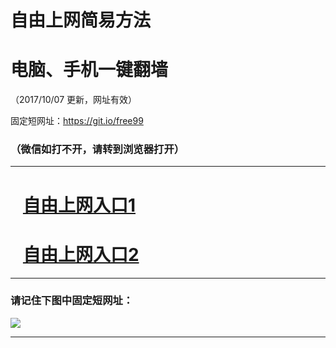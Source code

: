 ﻿# 自由上网简易方法

# 电脑、手机一键翻墙

（2017/10/07 更新，网址有效）

固定短网址：https://git.io/free99

### （微信如打不开，请转到浏览器打开）


***





# &nbsp;&nbsp; <a href="http://ft302042489.fwq-tz-1001.info/fwqtz01.html?t=10070012824 " target="_blank">自由上网入口1</a>
# &nbsp;&nbsp; <a href="http://ft1843211995.fwq-tz-1002.info/fwqtz02.html?t=100700121160 " target="_blank">自由上网入口2</a>
***

### 请记住下图中固定短网址：

<img src="https://s3-us-west-2.amazonaws.com/fwq-1001/yjfq-20170905okok.png" /> 


***

